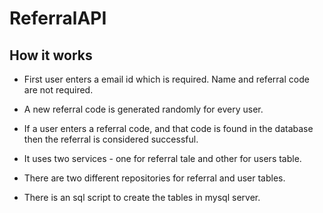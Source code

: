 # ReferralAPI
 
## How it works
* First user enters a email id which is required. Name and referral code are not required.
* A new referral code is generated randomly for every user.
* If a user enters a referral code, and that code is found in the database then the referral is considered successful.
* It uses two services - one for referral tale and other for users table.
* There are two different repositories for referral and user tables.

* There is an sql script to create the tables in mysql server.
